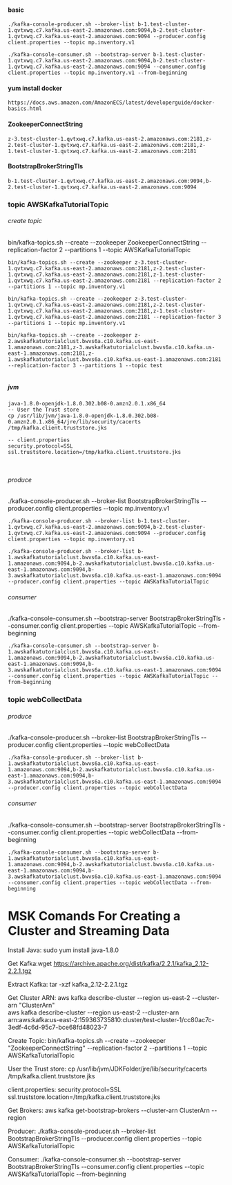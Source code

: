 
#### basic 
```
./kafka-console-producer.sh --broker-list b-1.test-cluster-1.qvtxwq.c7.kafka.us-east-2.amazonaws.com:9094,b-2.test-cluster-1.qvtxwq.c7.kafka.us-east-2.amazonaws.com:9094 --producer.config client.properties --topic mp.inventory.v1

./kafka-console-consumer.sh --bootstrap-server b-1.test-cluster-1.qvtxwq.c7.kafka.us-east-2.amazonaws.com:9094,b-2.test-cluster-1.qvtxwq.c7.kafka.us-east-2.amazonaws.com:9094 --consumer.config client.properties --topic mp.inventory.v1 --from-beginning

```

#### yum install docker
```
https://docs.aws.amazon.com/AmazonECS/latest/developerguide/docker-basics.html
```



#### ZookeeperConnectString
```
z-3.test-cluster-1.qvtxwq.c7.kafka.us-east-2.amazonaws.com:2181,z-2.test-cluster-1.qvtxwq.c7.kafka.us-east-2.amazonaws.com:2181,z-1.test-cluster-1.qvtxwq.c7.kafka.us-east-2.amazonaws.com:2181
```

#### BootstrapBrokerStringTls
```
b-1.test-cluster-1.qvtxwq.c7.kafka.us-east-2.amazonaws.com:9094,b-2.test-cluster-1.qvtxwq.c7.kafka.us-east-2.amazonaws.com:9094
```

### topic AWSKafkaTutorialTopic

###### create topic
bin/kafka-topics.sh --create --zookeeper ZookeeperConnectString --replication-factor 2 --partitions 1 --topic AWSKafkaTutorialTopic

```
bin/kafka-topics.sh --create --zookeeper z-3.test-cluster-1.qvtxwq.c7.kafka.us-east-2.amazonaws.com:2181,z-2.test-cluster-1.qvtxwq.c7.kafka.us-east-2.amazonaws.com:2181,z-1.test-cluster-1.qvtxwq.c7.kafka.us-east-2.amazonaws.com:2181 --replication-factor 2 --partitions 1 --topic mp.inventory.v1

bin/kafka-topics.sh --create --zookeeper z-3.test-cluster-1.qvtxwq.c7.kafka.us-east-2.amazonaws.com:2181,z-2.test-cluster-1.qvtxwq.c7.kafka.us-east-2.amazonaws.com:2181,z-1.test-cluster-1.qvtxwq.c7.kafka.us-east-2.amazonaws.com:2181 --replication-factor 3 --partitions 1 --topic mp.inventory.v1

bin/kafka-topics.sh --create --zookeeper z-2.awskafkatutorialclust.bwvs6a.c10.kafka.us-east-1.amazonaws.com:2181,z-3.awskafkatutorialclust.bwvs6a.c10.kafka.us-east-1.amazonaws.com:2181,z-1.awskafkatutorialclust.bwvs6a.c10.kafka.us-east-1.amazonaws.com:2181 --replication-factor 3 --partitions 1 --topic test


```

##### jvm
```
java-1.8.0-openjdk-1.8.0.302.b08-0.amzn2.0.1.x86_64
-- User the Trust store 
cp /usr/lib/jvm/java-1.8.0-openjdk-1.8.0.302.b08-0.amzn2.0.1.x86_64/jre/lib/security/cacerts /tmp/kafka.client.truststore.jks

-- client.properties
security.protocol=SSL 
ssl.truststore.location=/tmp/kafka.client.truststore.jks



```


###### produce
./kafka-console-producer.sh --broker-list BootstrapBrokerStringTls --producer.config client.properties --topic mp.inventory.v1

```
./kafka-console-producer.sh --broker-list b-1.test-cluster-1.qvtxwq.c7.kafka.us-east-2.amazonaws.com:9094,b-2.test-cluster-1.qvtxwq.c7.kafka.us-east-2.amazonaws.com:9094 --producer.config client.properties --topic mp.inventory.v1

./kafka-console-producer.sh --broker-list b-1.awskafkatutorialclust.bwvs6a.c10.kafka.us-east-1.amazonaws.com:9094,b-2.awskafkatutorialclust.bwvs6a.c10.kafka.us-east-1.amazonaws.com:9094,b-3.awskafkatutorialclust.bwvs6a.c10.kafka.us-east-1.amazonaws.com:9094 --producer.config client.properties --topic AWSKafkaTutorialTopic
```

###### consumer
./kafka-console-consumer.sh --bootstrap-server BootstrapBrokerStringTls --consumer.config client.properties --topic AWSKafkaTutorialTopic --from-beginning
```
./kafka-console-consumer.sh --bootstrap-server b-1.awskafkatutorialclust.bwvs6a.c10.kafka.us-east-1.amazonaws.com:9094,b-2.awskafkatutorialclust.bwvs6a.c10.kafka.us-east-1.amazonaws.com:9094,b-3.awskafkatutorialclust.bwvs6a.c10.kafka.us-east-1.amazonaws.com:9094 --consumer.config client.properties --topic AWSKafkaTutorialTopic --from-beginning
```

### topic webCollectData
###### produce
./kafka-console-producer.sh --broker-list BootstrapBrokerStringTls --producer.config client.properties --topic webCollectData

```
./kafka-console-producer.sh --broker-list b-1.awskafkatutorialclust.bwvs6a.c10.kafka.us-east-1.amazonaws.com:9094,b-2.awskafkatutorialclust.bwvs6a.c10.kafka.us-east-1.amazonaws.com:9094,b-3.awskafkatutorialclust.bwvs6a.c10.kafka.us-east-1.amazonaws.com:9094 --producer.config client.properties --topic webCollectData
```

###### consumer
./kafka-console-consumer.sh --bootstrap-server BootstrapBrokerStringTls --consumer.config client.properties --topic webCollectData --from-beginning
```
./kafka-console-consumer.sh --bootstrap-server b-1.awskafkatutorialclust.bwvs6a.c10.kafka.us-east-1.amazonaws.com:9094,b-2.awskafkatutorialclust.bwvs6a.c10.kafka.us-east-1.amazonaws.com:9094,b-3.awskafkatutorialclust.bwvs6a.c10.kafka.us-east-1.amazonaws.com:9094 --consumer.config client.properties --topic webCollectData --from-beginning
```


# MSK Comands For Creating a Cluster and Streaming Data

Install Java:
sudo yum install java-1.8.0

Get Kafka:wget https://archive.apache.org/dist/kafka/2.2.1/kafka_2.12-2.2.1.tgz

Extract Kafka:
tar -xzf kafka_2.12-2.2.1.tgz

Get Cluster ARN:
aws kafka describe-cluster --region us-east-2 --cluster-arn "ClusterArn"  
aws kafka describe-cluster --region us-east-2 --cluster-arn arn:aws:kafka:us-east-2:159363735810:cluster/test-cluster-1/cc80ac7c-3edf-4c6d-95c7-bce68fd48023-7 

Create Topic:
bin/kafka-topics.sh --create --zookeeper "ZookeeperConnectString" --replication-factor 2 --partitions 1 --topic AWSKafkaTutorialTopic

User the Trust store:
cp /usr/lib/jvm/JDKFolder/jre/lib/security/cacerts /tmp/kafka.client.truststore.jks

client.properties:
security.protocol=SSL
ssl.truststore.location=/tmp/kafka.client.truststore.jks

Get Brokers:
aws kafka get-bootstrap-brokers --cluster-arn ClusterArn --region

Producer:
./kafka-console-producer.sh --broker-list BootstrapBrokerStringTls --producer.config client.properties --topic AWSKafkaTutorialTopic

Consumer:
./kafka-console-consumer.sh --bootstrap-server BootstrapBrokerStringTls --consumer.config client.properties --topic AWSKafkaTutorialTopic --from-beginning

